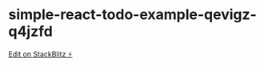 # simple-react-todo-example-qevigz-q4jzfd

[Edit on StackBlitz ⚡️](https://stackblitz.com/edit/simple-react-todo-example-qevigz-q4jzfd)